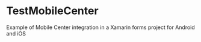 # TestMobileCenter
Example of Mobile Center integration in a Xamarin forms project for Android and iOS
